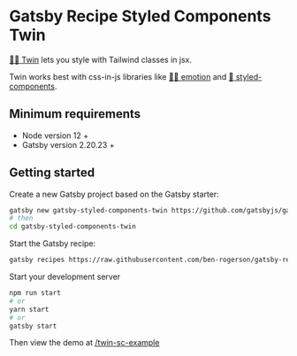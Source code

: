 # Gatsby Recipe Styled Components Twin

[🦹‍♂️ Twin](https://github.com/ben-rogerson/twin.macro) lets you style with Tailwind classes in jsx.

Twin works best with css-in-js libraries like [👩‍🎤 emotion](https://emotion.sh/docs/introduction) and [💅 styled-components](https://styled-components.com/).

## Minimum requirements

- Node version 12 +
- Gatsby version 2.20.23 +

## Getting started

Create a new Gatsby project based on the Gatsby starter:

```bash
gatsby new gatsby-styled-components-twin https://github.com/gatsbyjs/gatsby-starter-hello-world
# then
cd gatsby-styled-components-twin
```

Start the Gatsby recipe:

```bash
gatsby recipes https://raw.githubusercontent.com/ben-rogerson/gatsby-recipe-styled-components-twin/master/main.mdx
```

Start your development server

```bash
npm run start
# or
yarn start
# or
gatsby start
```

Then view the demo at [/twin-sc-example](http://localhost:8000/twin-sc-example)
